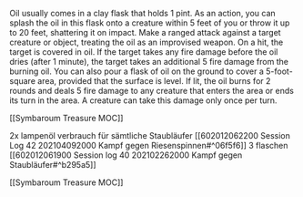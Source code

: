 Oil usually comes in a clay flask that holds 1 pint. As an action, you can splash the oil in this flask onto a creature within 5 feet of you or throw it up to 20 feet, shattering it on impact. Make a ranged attack against a target creature or object, treating the oil as an improvised weapon. On a hit, the target is covered in oil. If the target takes any fire damage before the oil dries (after 1 minute), the target takes an additional 5 fire damage from the burning oil. You can also pour a flask of oil on the ground to cover a 5-foot-square area, provided that the surface is level. If lit, the oil burns for 2 rounds and deals 5 fire damage to any creature that enters the area or ends its turn in the area. A creature can take this damage only once per turn. 


[[Symbaroum Treasure MOC]]

2x lampenöl verbrauch für sämtliche Staubläufer [[602012062200 Session Log 42 202104092000 Kampf gegen Riesenspinnen#^06f5f6]]
3 flaschen [[602012061900 Session log 40 202102262000 Kampf gegen Staubläufer#^b295a5]]


[[Symbaroum Treasure MOC]]